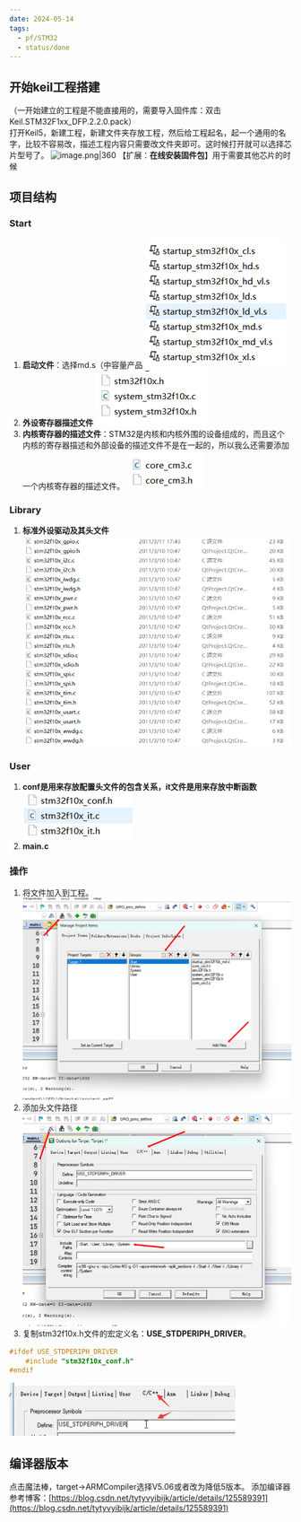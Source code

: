 ```yaml
---
date: 2024-05-14
tags:
  - pf/STM32
  - status/done
---
```

## 开始keil工程搭建  

（一开始建立的工程是不能直接用的，需要导入固件库：双击Keil.STM32F1xx_DFP.2.2.0.pack）  
打开Keil5，新建工程，新建文件夹存放工程，然后给工程起名，起一个通用的名字，比较不容易改，描述工程内容只需要改文件夹即可。这时候打开就可以选择芯片型号了。
![image.png|360](https://cdn.nlark.com/yuque/0/2023/png/25954489/1688180829235-157afefd-d05c-446d-9469-2056f19a8337.png?x-oss-process=image%2Fformat%2Cwebp)
【扩展：**在线安装固件包**】用于需要其他芯片的时候

## 项目结构

### Start

1. **启动文件**：选择md.s（中容量产品
![194](Zassets/基于标准库（库函数）的方式-1.png)
2. **外设寄存器描述文件**
![](Zassets/基于标准库（库函数）的方式-2.png)
3. **内核寄存器的描述文件**：STM32是内核和内核外围的设备组成的，而且这个内核的寄存器描述和外部设备的描述文件不是在一起的，所以我么还需要添加一个内核寄存器的描述文件。 
![](Zassets/基于标准库（库函数）的方式-3.png)

### Library

1. **标准外设驱动及其头文件**
![](Zassets/基于标准库（库函数）的方式-6.png)

### User

1. **conf是用来存放配置头文件的包含关系，it文件是用来存放中断函数**
![](Zassets/基于标准库（库函数）的方式-7.png)
2. **main.c**

### 操作

1. 将文件加入到工程。
    ![](Zassets/基于标准库（库函数）的方式-4.png)
2. 添加头文件路径
    ![](Zassets/基于标准库（库函数）的方式-5.png)
3. 复制stm32f10x.h文件的宏定义名：**USE_STDPERIPH_DRIVER**。
```c
#ifdef USE_STDPERIPH_DRIVER
    #include "stm32f10x_conf.h"
#endif
```
![](Zassets/基于标准库（库函数）的方式-8.png)

## 编译器版本

点击魔法棒，target->ARMCompiler选择V5.06或者改为降低5版本。
添加编译器参考博客：[https://blog.csdn.net/tytyvyibijk/article/details/125589391](https://blog.csdn.net/tytyvyibijk/article/details/125589391)
